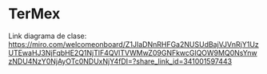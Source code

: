# TerMex

Link diagrama de clase: https://miro.com/welcomeonboard/Z1JIaDNnRHFGa2NUSUdBajVJVnRjY1UzUTEwaHJ3NjFqbHE2Q1NjTlF4QVlTVWMwZ09GNFkwcGlQOW9MQ0NsYnwzNDU4NzY0NjAyOTc0NDUxNjY4fDI=?share_link_id=341001597443